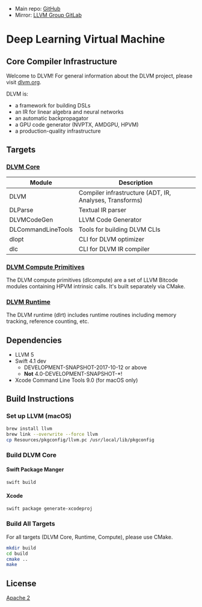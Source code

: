- Main repo: [GitHub](https://github.com/rxwei/DLVM)
- Mirror: [LLVM Group GitLab](https://gitlab-beta.engr.illinois.edu/llvm/dlvm)

# Deep Learning Virtual Machine
## Core Compiler Infrastructure

Welcome to DLVM! For general information about the DLVM project,
please visit [dlvm.org](http://dlvm.org).

DLVM is:
- a framework for building DSLs
- an IR for linear algebra and neural networks
- an automatic backpropagator
- a GPU code generator (NVPTX, AMDGPU, HPVM)
- a production-quality infrastructure

## Targets

### [DLVM Core](Sources)

| Module             | Description                                             |
|--------------------|---------------------------------------------------------|
| DLVM               | Compiler infrastructure (ADT, IR, Analyses, Transforms) |
| DLParse            | Textual IR parser                                       |
| DLVMCodeGen        | LLVM Code Generator                                     |
| DLCommandLineTools | Tools for building DLVM CLIs                            |
| dlopt              | CLI for DLVM optimizer                                  |
| dlc                | CLI for DLVM IR compiler                                |

### [DLVM Compute Primitives](Compute)

The DLVM compute primitives (dlcompute) are a set of LLVM Bitcode modules
containing HPVM intrinsic calls. It's built separately via CMake.

### [DLVM Runtime](Runtime)

The DLVM runtime (dlrt) includes runtime routines including memory tracking,
reference counting, etc.

## Dependencies

- LLVM 5
- Swift 4.1 dev
  - DEVELOPMENT-SNAPSHOT-2017-10-12 or above
  - **Not** 4.0-DEVELOPMENT-SNAPSHOT-*!
- Xcode Command Line Tools 9.0 (for macOS only)

## Build Instructions

### Set up LLVM (macOS)

```bash
brew install llvm
brew link --overwrite --force llvm
cp Resources/pkgconfig/llvm.pc /usr/local/lib/pkgconfig
```

### Build DLVM Core

#### Swift Package Manger

```bash
swift build
```

#### Xcode

```bash
swift package generate-xcodeproj
```

### Build All Targets

For all targets (DLVM Core, Runtime, Compute), please use CMake.

```bash
mkdir build
cd build
cmake ..
make
```

## License

[Apache 2](LICENSE)
